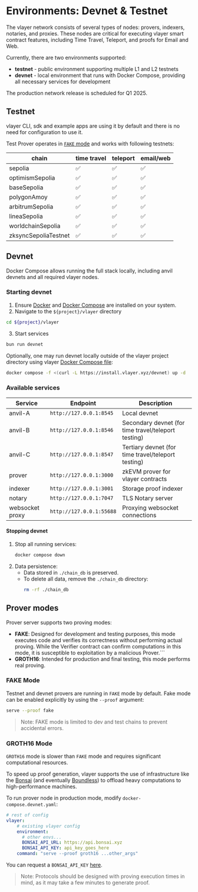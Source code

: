 # Environments: Devnet & Testnet

The vlayer network consists of several types of nodes: provers, indexers, notaries, and proxies. These nodes are critical for executing vlayer smart contract features, including Time Travel, Teleport, and proofs for Email and Web.

Currently, there are two environments supported:
- **testnet** - public environment supporting multiple L1 and L2 testnets
- **devnet** - local environment that runs with Docker Compose, providing all necessary services for development

The production network release is scheduled for Q1 2025.

## Testnet
vlayer CLI, sdk and example apps are using it by default and there is no need for configuration to use it.

Test Prover operates in [`FAKE` mode](/advanced/dev-and-production.html#prover-modes) and works with following testnets:

| chain | time travel | teleport | email/web |
|---------|-------------|----------|-----------|
| sepolia | ✅         | ✅      | ✅         |
| optimismSepolia | ✅         | ✅      | ✅         |
| baseSepolia | ✅         | ✅      | ✅         |
| polygonAmoy | ✅         | ✅      | ✅         |
| arbitrumSepolia | ✅         | ✅      | ✅         |
| lineaSepolia | ✅         | ✅      | ✅         |
| worldchainSepolia | ✅         | ✅      | ✅         |
| zksyncSepoliaTestnet | ✅         | ✅      | ✅         |

## Devnet
Docker Compose allows running the full stack locally, including anvil devnets and all required vlayer nodes.

### Starting devnet
1. Ensure [Docker](https://docs.docker.com/get-docker/) and [Docker Compose](https://docs.docker.com/compose/install/) are installed on your system. 
2. Navigate to the `${project}/vlayer` directory
```bash
cd ${project}/vlayer
```
3. Start services
```bash
bun run devnet
```

Optionally, one may run devnet locally outside of the vlayer project directory using vlayer [Docker Compose file](https://install.vlayer.xyz/devnet):
```sh
docker compose -f <(curl -L https://install.vlayer.xyz/devnet) up -d
```

### Available services
| Service                  | Endpoint                 | Description                               |
|--------------------------|--------------------------|-------------------------------------------|
| anvil-A      | `http://127.0.0.1:8545` | Local devnet        |
| anvil-B      | `http://127.0.0.1:8546` | Secondary devnet (for time travel/teleport testing)                          |
| anvil-C      | `http://127.0.0.1:8547` | Tertiary devnet (for time travel/teleport testing)                           |
| prover         | `http://127.0.0.1:3000` | zkEVM prover for vlayer contracts             |
| indexer   | `http://127.0.0.1:3001` | Storage proof indexer               |
| notary   | `http://127.0.0.1:7047` | TLS Notary server               |
| websocket proxy       | `http://127.0.0.1:55688`| Proxying websocket connections            |
 
#### Stopping devnet
1. Stop all running services:
   ```bash
   docker compose down
   ```
2. Data persistence:
   - Data stored in `./chain_db` is preserved.
   - To delete all data, remove the `./chain_db` directory:
     ```bash
     rm -rf ./chain_db
     ```

## Prover modes
Prover server supports two proving modes:
- **FAKE**: Designed for development and testing purposes, this mode executes code and verifies its correctness without performing actual proving. While the Verifier contract can confirm computations in this mode, it is susceptible to exploitation by a malicious Prover.```
- **GROTH16**: Intended for production and final testing, this mode performs real proving.

### FAKE Mode

Testnet and devnet provers are running in `FAKE` mode by default. Fake mode can be enabled explicitly by using the `--proof` argument:
```sh
serve --proof fake
```
> Note: FAKE mode is limited to dev and test chains to prevent accidental errors.

### GROTH16 Mode
`GROTH16` mode is slower than `FAKE` mode and requires significant computational resources. 

To speed up proof generation, vlayer supports the use of infrastructure like the [Bonsai](https://www.bonsai.xyz/) (and eventually [Boundless](https://beboundless.xyz/)) to offload heavy computations to high-performance machines.

To run prover node in production mode, modify `docker-compose.devnet.yaml`:

```yaml
# rest of config
vlayer:
    # existing vlayer config
    environment:
      # other envs...
      BONSAI_API_URL: https://api.bonsai.xyz
      BONSAI_API_KEY: api_key_goes_here
    command: "serve --proof groth16 ...other_args"
```

You can request a `BONSAI_API_KEY` [here](https://docs.google.com/forms/d/e/1FAIpQLSf9mu18V65862GS4PLYd7tFTEKrl90J5GTyzw_d14ASxrruFQ/viewform).

> Note: Protocols should be designed with proving execution times in mind, as it may take a few minutes to generate proof.
